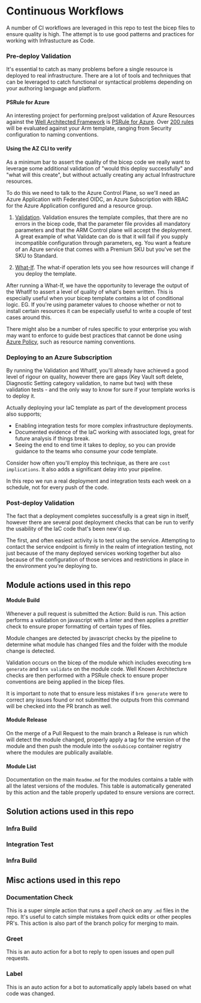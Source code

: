 # Continuous Workflows

A number of CI workflows are leveraged in this repo to test the bicep files to ensure quality is high. The attempt is to use good patterns and practices for working with Infrastucture as Code.

### Pre-deploy Validation

It's essential to catch as many problems before a single resource is deployed to real infrastructure. There are a lot of tools and techniques that can be leveraged to catch functional or syntactical problems depending on your authoring language and platform.

#### PSRule for Azure

An interesting project for performing pre/post validation of Azure Resources against the [Well Architected Framework](https://learn.microsoft.com/en-us/azure/architecture/framework/) is [PSRule for Azure](https://azure.github.io/PSRule.Rules.Azure/). Over [200 rules](https://azure.github.io/PSRule.Rules.Azure/en/baselines/Azure.All/) will be evaluated against your Arm template, ranging from Security configuration to naming conventions.

#### Using the AZ CLI to verify

As a minimum bar to assert the quality of the bicep code we really want to leverage some additional validation of "would this deploy successfully" and "what will this create", but without actually creating any actual Infrastructure resources.

To do this we need to talk to the Azure Control Plane, so we'll need an Azure Application with Federated OIDC, an Azure Subscription with RBAC for the Azure Application configured and a resource group.

1. [Validation](https://docs.microsoft.com/en-us/cli/azure/deployment/group?view=azure-cli-latest#az_deployment_group_validate). Validation ensures the template compiles, that there are no errors in the bicep code, that the parameter file provides all mandatory parameters and that the ARM Control plane will accept the deployment. A great example of what Validate can do is that it will fail if you supply incompatible configuration through parameters, eg. You want a feature of an Azure service that comes with a Premium SKU but you've set the SKU to Standard.

1. [What-If](https://docs.microsoft.com/en-us/azure/azure-resource-manager/templates/deploy-what-if). The what-if operation lets you see how resources will change if you deploy the template.

After running a What-If, we have the opportunity to leverage the output of the WhatIf to assert a level of quality of what's been written. This is especially useful when your bicep template contains a lot of conditional logic. EG. If you're using parameter values to choose whether or not to install certain resources it can be especially useful to write a couple of test cases around this.

There might also be a number of rules specific to your enterprise you wish may want to enforce to guide best practices that cannot be done using [Azure Policy](https://docs.microsoft.com/en-us/azure/governance/policy/overview), such as resource naming conventions.

### Deploying to an Azure Subscription

By running the Validation and WhatIf, you'll already have achieved a good level of rigour on quality, however there are gaps (Key Vault soft delete, Diagnostic Setting category validation, to name but two) with these validation tests - and the only way to know for sure if your template works is to deploy it.

Actually deploying your IaC template as part of the development process also supports;

- Enabling integration tests for more complex infrastructure deployments.
- Documented evidence of the IaC working with associated logs, great for future analysis if things break.
- Seeing the end to end time it takes to deploy, so you can provide guidance to the teams who consume your code template.

Consider how often you'll employ this technique, as there are `cost implications`. It also adds a significant delay into your pipeline.

In this repo we run a real deployment and integration tests each week on a schedule, not for every push of the code.

### Post-deploy Validation

The fact that a deployment completes successfully is a great sign in itself, however there are several post deployment checks that can be run to verify the usability of the IaC code that's been new'd up.

The first, and often easiest activity is to test using the service. Attempting to contact the service endpoint is firmly in the realm of integration testing, not just because of the many deployed services working together but also because of the configuration of those services and restrictions in place in the environment you're deploying to.

## Module actions used in this repo

#### Module Build

Whenever a pull request is submitted the Action: Build is run. This action performs a validation on javascript with a linter and then applies a _prettier_ check to ensure proper formatting of certain types of files.

Module changes are detected by javascript checks by the pipeline to determine what module has changed files and the folder with the module change is detected.

Validation occurs on the bicep of the module which includes executing `brm generate` and `brm validate` on the module code. Well Known Architecture checks are then performed with a PSRule check to ensure proper conventions are being applied in the bicep files.

It is important to note that to ensure less mistakes if `brm generate` were to correct any issues found or not submitted the outputs from this command will be checked into the PR branch as well.

#### Module Release

On the merge of a Pull Request to the main branch a Release is run which will detect the module changed, properly apply a tag for the version of the module and then push the module into the `osdubicep` container registry where the modules are publically available.

#### Module List

Documentation on the main `Readme.md` for the modules contains a table with all the latest versions of the modules. This table is automatically generated by this action and the table properly updated to ensure versions are correct.

## Solution actions used in this repo

### Infra Build

### Integration Test

### Infra Build

## Misc actions used in this repo

### Documentation Check

This is a super simple action that runs a _spell check_ on any `.md` files in the repo. It's useful to catch simple mistakes from quick edits or other peoples PR's. This action is also part of the branch policy for merging to main.

### Greet

This is an auto action for a bot to reply to open issues and open pull requests.

### Label

This is an auto action for a bot to automatically apply labels based on what code was changed.